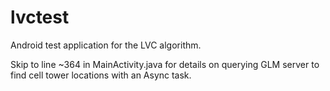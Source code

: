 lvctest
=======

Android test application for the LVC algorithm.

Skip to line ~364 in MainActivity.java for details on querying GLM server to find cell tower locations with an Async task.

